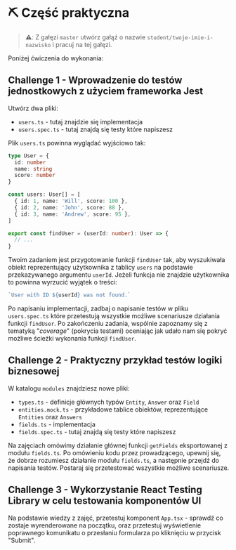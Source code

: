 # ⛏️ Część praktyczna

> **⚠️**: Z gałęzi `master` utwórz gałąź o nazwie `student/twoje-imie-i-nazwisko` i pracuj na tej gałęzi.

Poniżej ćwiczenia do wykonania:

## Challenge 1 - Wprowadzenie do testów jednostkowych z użyciem frameworka Jest

Utwórz dwa pliki:

- `users.ts` - tutaj znajdzie się implementacja
- `users.spec.ts` - tutaj znajdą się testy które napiszesz

Plik `users.ts` powinna wyglądać wyjściowo tak:

```typescript
type User = {
  id: number
  name: string
  score: number
}

const users: User[] = [
  { id: 1, name: 'Will', score: 100 },
  { id: 2, name: 'John', score: 88 },
  { id: 3, name: 'Andrew', score: 95 },
]

export const findUser = (userId: number): User => {
  // ...
}

```

Twoim zadaniem jest przygotowanie funkcji `findUser` tak, aby wyszukiwała obiekt reprezentujący użytkownika z tablicy `users` na podstawie przekazywanego argumentu `userId`. Jeżeli funkcja nie znajdzie użytkownika to powinna wyrzucić wyjątek o treści:

```typescript
`User with ID ${userId} was not found.`
```

Po napisaniu implementacji, zadbaj o napisanie testów w pliku `users.spec.ts` które przetestują wszystkie możliwe scenariusze działania funkcji `findUser`. Po zakończeniu zadania, wspólnie zapoznamy się z tematyką "*coverage*" (pokrycia testami) oceniając jak udało nam się pokryć możliwe ścieżki wykonania funkcji `findUser`.

## Challenge 2 - Praktyczny przykład testów logiki biznesowej

W katalogu `modules` znajdziesz nowe pliki:

- `types.ts` - definicje głównych typów `Entity`, `Answer` oraz `Field`
- `entities.mock.ts` - przykładowe tablice obiektów, reprezentujące `Entities` oraz `Answers`
- `fields.ts` - implementacja
- `fields.spec.ts` - tutaj znajdą się testy które napiszesz

Na zajęciach omówimy działanie głównej funkcji `getFields` eksportowanej z modułu `fields.ts`. Po omówieniu kodu przez prowadzącego, upewnij się, że dobrze rozumiesz działanie modułu `fields.ts`, a następnie przejdź do napisania testów. Postaraj się przetestować wszystkie możliwe scenariusze. 

## Challenge 3 - Wykorzystanie React Testing Library w celu testowania komponentów UI

Na podstawie wiedzy z zajęć, przetestuj komponent `App.tsx` - sprawdź co zostaje wyrenderowane na początku, oraz przetestuj wyświetlenie poprawnego komunikatu o przesłaniu formularza po kliknięciu w przycisk "Submit".